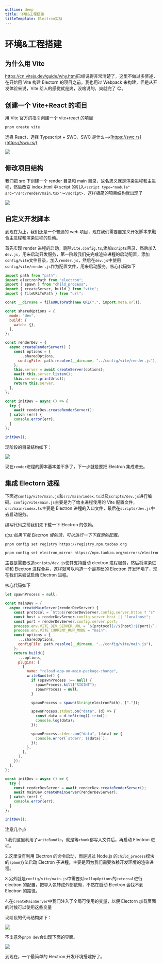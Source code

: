 ```yaml
---
outline: deep
title: 环境&工程搭建
titleTemplate: Electron实战
---
```


# 环境&工程搭建


## 为什么用 Vite

<https://cn.vitejs.dev/guide/why.html>已经说得非常清楚了，这里不做过多赘述，在开始用 Vite 构建 Electorn 的项目之前，我也用过 Webpack 来构建，但是从开发体验来说，Vite 给人的感觉就是爽，没啥说的，爽就完了 😊。

## 创建一个 Vite+React 的项目

用 Vite 官方的指引创建一个 vite+react 的项目

```bash
pnpm create vite
```

选择 React，选择 Typescript + SWC，SWC 是什么——>[https://swc.rs](https://swc.rs/)

![](/img/e1d2f7d942684e3f81e935f584921480~tplv-k3u1fbpfcp-zoom-1.png)

## 修改项目结构

我们把 src 下创建一个 render 目录和 main 目录，故名思义就是渲染进程和主进程，然后改变 index.html 中 script 的引入`<script type="module" src="/src/render/main.tsx"></script>`，这样极简的项目结构就出现了

![](/img/f8a68f86b0be4a5fb62eea691fe86ea2~tplv-k3u1fbpfcp-zoom-1.png)

## 自定义开发脚本

到现在为止，我们还是一个普通的 web 项目，现在我们需要自定义开发脚本来融合主进程和渲染进程的启动。

首先实现 render 进程的启动，删除`vite.config.ts`,添加`scripts`目录，然后加入`dev.js`，用来启动开发服务，第一阶段我们先完成渲染进程的启动配置，添加`config/vite`文件目录，加入`render.js`，然后在`dev.js`中使用`config/vite/render.js`作为配置文件，用来启动服务，核心代码如下

```js
import path from "path";
import electronPath from "electron";
import { spawn } from "child_process";
import { createServer, build } from "vite";
import { fileURLToPath } from "url";

const __dirname = fileURLToPath(new URL(".", import.meta.url));

const sharedOptions = {
  mode: "dev",
  build: {
    watch: {},
  },
};

const renderDev = {
  async createRenderServer() {
    const options = {
      ...sharedOptions,
      configFile: path.resolve(__dirname, "../config/vite/render.js"),
    };
    this.server = await createServer(options);
    await this.server.listen();
    this.server.printUrls();
    return this.server;
  },
};

const initDev = async () => {
  try {
    await renderDev.createRenderServer();
  } catch (err) {
    console.error(err);
  }
};

initDev();
```

现阶段的目录结构如下：

![](/img/6583f518a9024909a09b05bd1ff4a32b~tplv-k3u1fbpfcp-zoom-1.png)

现在`render`进程的脚本基本差不多了，下一步就是要把 Electron 集成进去。

## 集成 Electorn 进程

下面对`config/vite/main.js`和`src/main/index.ts`以及`scripts/dev.js`进行编码。`config/vite/main.js`主要是为了给主进程使用的 Vite 配置文件，`src/main/index.ts`主要是 Electron 进程的入口文件，最后在`scripts/dev.js`中去启动服务。

编写代码之前我们先下载一下 Electron 的依赖。

_tips:如果下载 Electron 慢的话，可以进行一下下载源的配置。_

```bash
pnpm config set registry https://registry.npm.taobao.org

pnpm config set electron_mirror https://npm.taobao.org/mirrors/electron/
```

主要是需要改造`scripts/dev.js`使其支持启动 electron 进程服务，然后将渲染进程和 Electron 进程合并，这样就可以构造一个最基础的 Electron 开发环境了，现在我们来尝试启动 Electron 进程。

核心代码如下

```js
let spawnProcess = null;

const mainDev = {
  async createMainServer(renderDevServer) {
    const protocol = `http${renderDevServer.config.server.https ? "s" : ""}:`;
    const host = renderDevServer.config.server.host || "localhost";
    const port = renderDevServer.config.server.port;
    process.env.VITE_DEV_SERVER_URL = `${protocol}//${host}:${port}/`;
    process.env.VITE_CURRENT_RUN_MODE = "main";
    const options = {
      ...sharedOptions,
      configFile: path.resolve(__dirname, "../config/vite/main.js"),
    };
    return build({
      ...options,
      plugins: [
        {
          name: "reload-app-on-main-package-change",
          writeBundle() {
            if (spawnProcess !== null) {
              spawnProcess.kill("SIGINT");
              spawnProcess = null;
            }

            spawnProcess = spawn(String(electronPath), ["."]);

            spawnProcess.stdout.on("data", (d) => {
              const data = d.toString().trim();
              console.log(data);
            });

            spawnProcess.stderr.on("data", (data) => {
              console.error(`stderr: ${data}`);
            });
          },
        },
      ],
    });
  },
};

const initDev = async () => {
  try {
    const renderDevServer = await renderDev.createRenderServer();
    await mainDev.createMainServer(renderDevServer);
  } catch (err) {
    console.error(err);
  }
};

initDev();
```

注意几个点

1.我们这里利用了`writeBundle`，就是等`chunk`都写入文件后，再启动 Electron 进程。

2.这里没有利用 Electron 的命令启动，而是通过 Node.js 的`child_process`模块的`spawn`方法启动 Electron 子进程，主要是因为我们需要依赖开发环境的渲染进程。

3.另外就是`config/vite/main.js`中需要对`rollupOptions`的`external`进行 electron 的配置，把导入包转成外部依赖，不然在启动 Electron 会找不到 Electron 的路径。

4.在`createMainServer`中我们注入了全局可使用的变量，以便 Electorn 加载页面的时候可以使用这些变量

现阶段的代码结构如下：

![](/img/9c010fb4ec044b2bab414661f339e416~tplv-k3u1fbpfcp-zoom-1.png)

不出意外`pnpm dev`会出现下面的界面。

![](/img/c8e0bf6461464173883bc7cc5a4d9051~tplv-k3u1fbpfcp-zoom-1.png)

到现在，一个最简单的 Electron 开发环境搭建好了。
